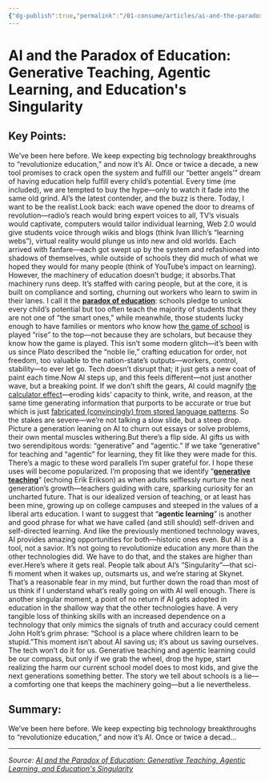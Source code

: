 ```yaml
---
{"dg-publish":true,"permalink":"/01-consume/articles/ai-and-the-paradox-of-education-generative-teaching-agentic-learning-and-education-s-singularity/","title":"AI and the Paradox of Education: Generative Teaching, Agentic Learning, and Education's Singularity","tags":["ai","generative-ai"]}
---
```



# AI and the Paradox of Education: Generative Teaching, Agentic Learning, and Education's Singularity

## Key Points:
We’ve been here before. We keep expecting big technology breakthroughs to “revolutionize education,” and now it’s AI. Once or twice a decade, a new tool promises to crack open the system and fulfill our “better angels’” dream of having education help fulfill every child’s potential. Every time (me included), we are tempted to buy the hype—only to watch it fade into the same old grind. AI’s the latest contender, and the buzz is there. Today, I want to be the realist.Look back: each wave opened the door to dreams of revolution—radio’s reach would bring expert voices to all, TV’s visuals would captivate, computers would tailor individual learning, Web 2.0 would give students voice through wikis and blogs (think Ivan Illich’s “learning webs”), virtual reality would plunge us into new and old worlds. Each arrived with fanfare—each got swept up by the system and refashioned into shadows of themselves, while outside of schools they did much of what we hoped they would for many people (think of YouTube’s impact on learning). However, the machinery of education doesn’t budge; it absorbs.That machinery runs deep. It’s staffed with caring people, but at the core, it is built on compliance and sorting, churning out workers who learn to swim in their lanes. I call it the **[paradox of education](https://www.stevehargadon.com/2024/07/the-generative-approach-to-education.html)**: schools pledge to unlock every child’s potential but too often teach the majority of students that they are not one of “the smart ones,” while meanwhile, those students lucky enough to have families or mentors who know how [the game of school](https://www.stevehargadon.com/2019/09/the-game-of-school.html) is played “rise” to the top—not because they are scholars, but because they know how the game is played. This isn’t some modern glitch—it’s been with us since Plato described the “noble lie,” crafting education for order, not freedom, too valuable to the nation-state’s outputs—workers, control, stability—to ever let go. Tech doesn’t disrupt that; it just gets a new coat of paint each time.Now AI steps up, and this feels different—not just another wave, but a breaking point. If we don’t shift the gears, AI could magnify [the calculator effect](https://www.stevehargadon.com/2025/03/ai-and-calculator-effect.html)—eroding kids’ capacity to think, write, and reason, at the same time generating information that purports to be accurate or true but which is just [fabricated (convincingly) from stored language patterns](https://www.stevehargadon.com/2025/03/ai-and-cliff-clavin-problem.html). So the stakes are severe—we’re not talking a slow slide, but a steep drop. Picture a generation leaning on AI to churn out essays or solve problems, their own mental muscles withering.But there’s a flip side. AI gifts us with two serendipitous words: “generative” and “agentic.” If we take “generative” for teaching and “agentic” for learning, they fit like they were made for this. There’s a magic to these word parallels I’m super grateful for. I hope these uses will become popularized. I’m proposing that we identify “**[generative teaching](https://www.stevehargadon.com/2024/07/the-generative-approach-to-education.html)**” (echoing Erik Erikson) as when adults selflessly nurture the next generation’s growth—teachers guiding with care, sparking curiosity for an uncharted future. That is our idealized version of teaching, or at least has been mine, growing up on college campuses and steeped in the values of a liberal arts education. I want to suggest that “**agentic learning**” is another and good phrase for what we have called (and still should) self-driven and self-directed learning. And like the previously mentioned technology waves, AI provides amazing opportunities for both—historic ones even. But AI is a tool, not a savior. It’s not going to revolutionize education any more than the other technologies did. We have to do that, and the stakes are higher than ever.Here’s where it gets real. People talk about AI’s “Singularity”—that sci-fi moment when it wakes up, outsmarts us, and we’re staring at Skynet. That’s a reasonable fear in my mind, but further down the road than most of us think if I understand what’s really going on with AI well enough. There is another singular moment, a point of no return if AI gets adopted in education in the shallow way that the other technologies have. A very tangible loss of thinking skills with an increased dependence on a technology that only mimics the signals of truth and accuracy could cement John Holt’s grim phrase: “School is a place where children learn to be stupid.”This moment isn’t about AI saving us; it’s about us saving ourselves. The tech won’t do it for us. Generative teaching and agentic learning could be our compass, but only if we grab the wheel, drop the hype, start realizing the harm our current school model does to most kids, and give the next generations something better. The story we tell about schools is a lie—a comforting one that keeps the machinery going—but a lie nevertheless.

## Summary:
We’ve been here before. We keep expecting big technology breakthroughs to “revolutionize education,” and now it’s AI. Once or twice a decad...

---

*Source: [AI and the Paradox of Education: Generative Teaching, Agentic Learning, and Education's Singularity](https://www.stevehargadon.com/2025/03/ai-and-paradox-of-education-generative.html?m=1)*
